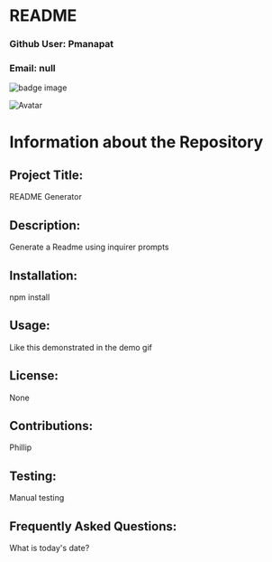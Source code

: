 # README 
 
### Github User: Pmanapat
 
### Email: null
 
![badge image](https://img.shields.io/static/v1?label=Version&message=1.0.0&color=<COLOR>) 
 
![Avatar](https://avatars0.githubusercontent.com/u/61250225?v=4)
 

 # Information about the Repository 
 
## Project Title: 
 
README Generator
 
## Description: 
 
Generate a Readme using inquirer prompts 
 
## Installation: 
 
npm install
 
## Usage: 
 
Like this demonstrated in the demo gif
 
## License: 
 
 None
 
## Contributions: 
 
Phillip 
 
## Testing: 
 
Manual testing
 
## Frequently Asked Questions: 
 
What is today's date?
 
